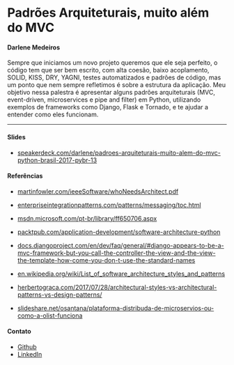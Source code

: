 Padrões Arquiteturais, muito além do MVC
===
#### Darlene Medeiros

Sempre que iniciamos um novo projeto queremos que ele seja perfeito, o código tem que ser bem escrito, com alta coesão, baixo acoplamento, SOLID, KISS, DRY, YAGNI, testes automatizados e padrões de código, mas um ponto que nem sempre refletimos é sobre a estrutura da aplicação.
Meu objetivo nessa palestra é apresentar alguns padrões arquiteturais (MVC, event-driven, microservices e pipe and filter) em Python, utilizando exemplos de frameworks como Django, Flask e Tornado, e te ajudar a entender como eles funcionam.

---

#### Slides

- [speakerdeck.com/darlene/padroes-arquiteturais-muito-alem-do-mvc-python-brasil-2017-pybr-13](https://speakerdeck.com/darlene/padroes-arquiteturais-muito-alem-do-mvc-python-brasil-2017-pybr-13)

#### Referências

- [martinfowler.com/ieeeSoftware/whoNeedsArchitect.pdf](https://martinfowler.com/ieeeSoftware/whoNeedsArchitect.pdf)

- [enterpriseintegrationpatterns.com/patterns/messaging/toc.html](http://www.enterpriseintegrationpatterns.com/patterns/messaging/toc.html)

- [msdn.microsoft.com/pt-br/library/ff650706.aspx](https://msdn.microsoft.com/pt-br/library/ff650706.aspx)

- [packtpub.com/application-development/software-architecture-python](https://www.packtpub.com/application-development/software-architecture-python)

- [docs.djangoproject.com/en/dev/faq/general/#django-appears-to-be-a-mvc-framework-but-you-call-the-controller-the-view-and-the-view-the-template-how-come-you-don-t-use-the-standard-names](https://docs.djangoproject.com/en/dev/faq/general/#django-appears-to-be-a-mvc-framework-but-you-call-the-controller-the-view-and-the-view-the-template-how-come-you-don-t-use-the-standard-names)

- [en.wikipedia.org/wiki/List_of_software_architecture_styles_and_patterns](https://en.wikipedia.org/wiki/List_of_software_architecture_styles_and_patterns)

- [herbertograca.com/2017/07/28/architectural-styles-vs-architectural-patterns-vs-design-patterns/](https://herbertograca.com/2017/07/28/architectural-styles-vs-architectural-patterns-vs-design-patterns/)

- [slideshare.net/osantana/plataforma-distribuda-de-microservios-ou-como-a-olist-funciona](https://www.slideshare.net/osantana/plataforma-distribuda-de-microservios-ou-como-a-olist-funciona)

#### Contato

- [Github](https://github.com/darlenedms)
- [LinkedIn](https://www.linkedin.com/in/darlene-medeiros)